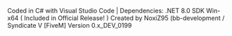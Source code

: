 Coded in C# with Visual Studio Code | Dependencies: .NET 8.0 SDK Win-x64 ( Included in Official Release! )
Created by NoxiZ95 (bb-development / Syndicate V [FiveM]
Version 0.x_DEV_0199
